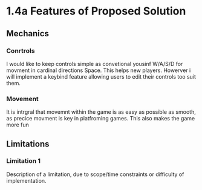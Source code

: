 # 1.4a Features of Proposed Solution

## Mechanics

### Conrtrols

I would like to keep controls simple as convetional yousinf W/A/S/D for movment in cardinal directions Space. This helps new players. Howerver i will implement a keybind feature allowing users to edit their controls too suit them.



### Movement

It is intrgral that movemnt within the game is as easy as possible as smooth, as precice movment is key in platfroming games. This also makes the game more fun&#x20;

## Limitations

### Limitation 1

Description of a limitation, due to scope/time constraints or difficulty of implementation.
